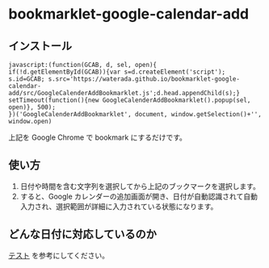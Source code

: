# bookmarklet-google-calendar-add

## インストール

```
javascript:(function(GCAB, d, sel, open){
if(!d.getElementById(GCAB)){var s=d.createElement('script'); s.id=GCAB; s.src='https://waterada.github.io/bookmarklet-google-calendar-add/src/GoogleCalenderAddBookmarklet.js';d.head.appendChild(s);}
setTimeout(function(){new GoogleCalenderAddBookmarklet().popup(sel, open)}, 500);
})('GoogleCalenderAddBookmarklet', document, window.getSelection()+'', window.open)
```

上記を Google Chrome で bookmark にするだけです。


## 使い方

1. 日付や時間を含む文字列を選択してから上記のブックマークを選択します。
2. すると、Google カレンダーの追加画面が開き、日付が自動認識されて自動入力され、選択範囲が詳細に入力されている状態になります。


## どんな日付に対応しているのか

[テスト](src/test-cases.js) を参考にしてください。

